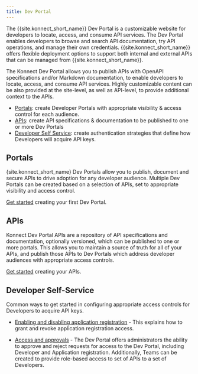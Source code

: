 ```yaml
---
title: Dev Portal
---
```


The {{site.konnect_short_name}} Dev Portal is a customizable website for developers to locate, access, and consume API services. The Dev Portal enables developers to browse and search API documentation, try API operations, and manage their own credentials. {{site.konnect_short_name}} offers flexible deployment options to support both internal and external APIs that can be managed from {{site.konnect_short_name}}.

The Konnect Dev Portal allows you to publish APIs with OpenAPI specifications and/or Markdown documentation, to enable developers to locate, access, and consume API services. Highly customizable content can be also provided at the site-level, as well as API-level, to provide additional context to the APIs.

* [Portals](#portals): create Developer Portals with appropriate visibility & access control for each audience.
* [APIs](#apis): create API specifications & documentation to be published to one or more Dev Portals
* [Developer Self Service](#developer-self-service): create authentication strategies that define how Developers will acquire API keys.

## Portals

{site.konnect_short_name} Dev Portals allow you to publish, document and secure APIs to drive adoption for any developer audience. Multiple Dev Portals can be created based on a selection of APIs, set to appropriate visibility and access control. 

[Get started](portals) creating your first Dev Portal.

## APIs

Konnect Dev Portal APIs are a repository of API specifications and documentation, optionally versioned, which can be published to one or more portals. This allows you to maintain a source of truth for all of your APIs, and publish those APIs to Dev Portals which address developer audiences with appropriate access controls.

[Get started](APIs) creating your APIs.

## Developer Self-Service

Common ways to get started in configuring appropriate access controls for Developers to acquire API keys.

* [Enabling and disabling application registration](/konnect/dev-portal/app-reg/) - This explains how to grant and revoke application registration access.

* [Access and approvals](/konnect/dev-portal/access-and-approval/manage-devs/) - The Dev Portal offers administrators the ability to approve and reject requests for access to the Dev Portal, including Developer and Application registration. Additionally, Teams can be created to provide role-based access to  set of APIs to a set of Developers.


<!--
TODO: Update analytics for Beta, add screenshots
## Contextual developer application analytics 

You can view analytics for your applications from within the {{site.konnect_short_name}} Dev Portal. This helps you gain insight into your consumption of different API versions, routes, and methods.

TODO: Needs screenshot

Each application has its own dashboard, which provides a high-level summary of the **Number of Requests**, **Average Error Rate**, and **Latency**, and charts for the following data points: 

* Requests by version
* Latency by version
* Error code distribution 

All of these metrics can be viewed within a selected time frame of up to **30 days**, over a period of the last 90 days.
 -->